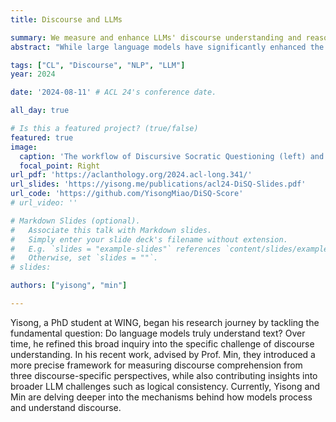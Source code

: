 ```yaml
---
title: Discourse and LLMs

summary: We measure and enhance LLMs' discourse understanding and reasoning faithfulness.
abstract: "While large language models have significantly enhanced the effectiveness of discourse relation classifications, it remains unclear whether their comprehension is faithful and reliable. We provide DiSQ, a new method for evaluating the faithfulness of understanding discourse based on question answering. We first employ in-context learning to annotate the reasoning for discourse comprehension, based on the connections among key events within the discourse. Following this, DiSQ interrogates the model with a sequence of questions to assess its grasp of core event relations, its resilience to counterfactual queries, as well as its consistency to its previous responses. We then evaluate language models with different architectural designs using DiSQ, finding: (1) DiSQ presents a significant challenge for all models, with the top-performing GPT model attaining only 41% of the ideal performance in PDTB; (2) DiSQ is robust to domain shifts and paraphrase variations; (3) Open-source models generally lag behind their closed-source GPT counterparts, with notable exceptions being those enhanced with chat and code/math features; (4) Our analysis validates the effectiveness of explicitly signalled discourse connectives, the role of contextual information, and the benefits of using historical QA data."

tags: ["CL", "Discourse", "NLP", "LLM"]
year: 2024

date: '2024-08-11' # ACL 24's conference date. 

all_day: true

# Is this a featured project? (true/false)
featured: true
image:
  caption: 'The workflow of Discursive Socratic Questioning (left) and the evaluation results (right).'
  focal_point: Right
url_pdf: 'https://aclanthology.org/2024.acl-long.341/'
url_slides: 'https://yisong.me/publications/acl24-DiSQ-Slides.pdf'
url_code: 'https://github.com/YisongMiao/DiSQ-Score'
# url_video: ''

# Markdown Slides (optional).
#   Associate this talk with Markdown slides.
#   Simply enter your slide deck's filename without extension.
#   E.g. `slides = "example-slides"` references `content/slides/example-slides.md`.
#   Otherwise, set `slides = ""`.
# slides:

authors: ["yisong", "min"]

---
```

Yisong, a PhD student at WING, began his research journey by tackling the fundamental question: Do language models truly understand text? Over time, he refined this broad inquiry into the specific challenge of discourse understanding. In his recent work, advised by Prof. Min, they introduced a more precise framework for measuring discourse comprehension from three discourse-specific perspectives, while also contributing insights into broader LLM challenges such as logical consistency. Currently, Yisong and Min are delving deeper into the mechanisms behind how models process and understand discourse.
